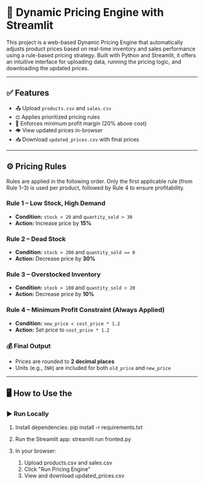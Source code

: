 # 🧮 Dynamic Pricing Engine with Streamlit

This project is a web-based Dynamic Pricing Engine that automatically adjusts product prices based on real-time inventory and sales performance using a rule-based pricing strategy. Built with Python and Streamlit, it offers an intuitive interface for uploading data, running the pricing logic, and downloading the updated prices.

---

## ✅ Features

- 📤 Upload `products.csv` and `sales.csv`
- ⚖️ Applies prioritized pricing rules
- 🔐 Enforces minimum profit margin (20% above cost)
- 👁️ View updated prices in-browser
- 📥 Download `updated_prices.csv` with final prices

---

## ⚙️ Pricing Rules

Rules are applied in the following order. Only the first applicable rule (from Rule 1–3) is used per product, followed by Rule 4 to ensure profitability.

### Rule 1 – Low Stock, High Demand
- **Condition:** `stock < 20` and `quantity_sold > 30`
- **Action:** Increase price by **15%**

### Rule 2 – Dead Stock
- **Condition:** `stock > 200` and `quantity_sold == 0`
- **Action:** Decrease price by **30%**

### Rule 3 – Overstocked Inventory
- **Condition:** `stock > 100` and `quantity_sold < 20`
- **Action:** Decrease price by **10%**

### Rule 4 – Minimum Profit Constraint (Always Applied)
- **Condition:** `new_price < cost_price * 1.2`
- **Action:** Set price to `cost_price * 1.2`

### 💰 Final Output
- Prices are rounded to **2 decimal places**
- Units (e.g., `INR`) are included for both `old_price` and `new_price`

---

## 🖥️ How to Use the

### ▶️ Run Locally

1. Install dependencies: pip install -r requirements.txt

2. Run the Streamlit app: streamlit run fronted.py

3. In your browser:
   1. Upload products.csv and sales.csv
   2. Click "Run Pricing Engine"
   3. View and download updated_prices.csv
